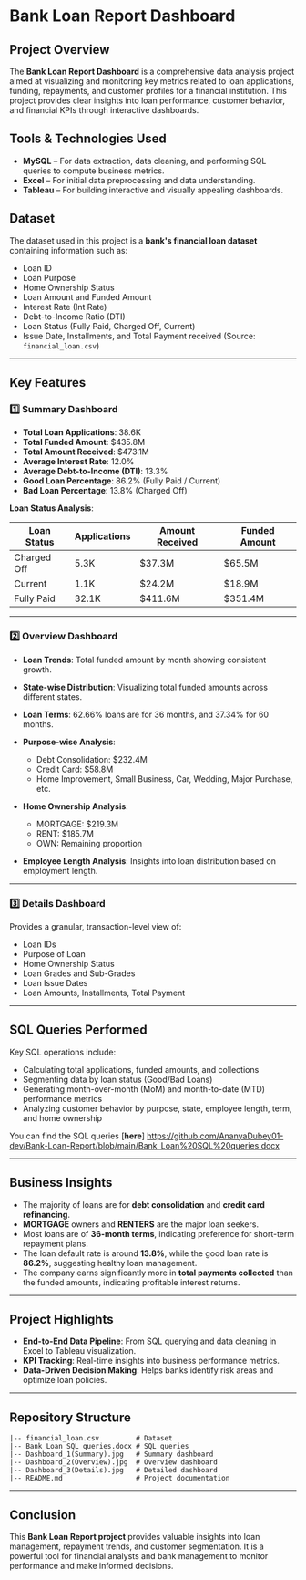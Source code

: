 # Bank Loan Report Dashboard

## Project Overview

The **Bank Loan Report Dashboard** is a comprehensive data analysis project aimed at visualizing and monitoring key metrics related to loan applications, funding, repayments, and customer profiles for a financial institution.
This project provides clear insights into loan performance, customer behavior, and financial KPIs through interactive dashboards.

## Tools & Technologies Used

* **MySQL** – For data extraction, data cleaning, and performing SQL queries to compute business metrics.
* **Excel** – For initial data preprocessing and data understanding.
* **Tableau** – For building interactive and visually appealing dashboards.

## Dataset

The dataset used in this project is a **bank's financial loan dataset** containing information such as:

* Loan ID
* Loan Purpose
* Home Ownership Status
* Loan Amount and Funded Amount
* Interest Rate (Int Rate)
* Debt-to-Income Ratio (DTI)
* Loan Status (Fully Paid, Charged Off, Current)
* Issue Date, Installments, and Total Payment received
  (Source: `financial_loan.csv`)

---

## Key Features

### 1️⃣ **Summary Dashboard**

* **Total Loan Applications**: 38.6K
* **Total Funded Amount**: \$435.8M
* **Total Amount Received**: \$473.1M
* **Average Interest Rate**: 12.0%
* **Average Debt-to-Income (DTI)**: 13.3%
* **Good Loan Percentage**: 86.2% (Fully Paid / Current)
* **Bad Loan Percentage**: 13.8% (Charged Off)

**Loan Status Analysis**:

| Loan Status | Applications | Amount Received | Funded Amount |
| ----------- | ------------ | --------------- | ------------- |
| Charged Off | 5.3K         | \$37.3M         | \$65.5M       |
| Current     | 1.1K         | \$24.2M         | \$18.9M       |
| Fully Paid  | 32.1K        | \$411.6M        | \$351.4M      |

---

### 2️⃣ **Overview Dashboard**

* **Loan Trends**: Total funded amount by month showing consistent growth.

* **State-wise Distribution**: Visualizing total funded amounts across different states.

* **Loan Terms**: 62.66% loans are for 36 months, and 37.34% for 60 months.

* **Purpose-wise Analysis**:

  * Debt Consolidation: \$232.4M
  * Credit Card: \$58.8M
  * Home Improvement, Small Business, Car, Wedding, Major Purchase, etc.

* **Home Ownership Analysis**:

  * MORTGAGE: \$219.3M
  * RENT: \$185.7M
  * OWN: Remaining proportion

* **Employee Length Analysis**: Insights into loan distribution based on employment length.

---

### 3️⃣ **Details Dashboard**

Provides a granular, transaction-level view of:

* Loan IDs
* Purpose of Loan
* Home Ownership Status
* Loan Grades and Sub-Grades
* Loan Issue Dates
* Loan Amounts, Installments, Total Payment

---

## SQL Queries Performed

Key SQL operations include:

* Calculating total applications, funded amounts, and collections
* Segmenting data by loan status (Good/Bad Loans)
* Generating month-over-month (MoM) and month-to-date (MTD) performance metrics
* Analyzing customer behavior by purpose, state, employee length, term, and home ownership

You can find the SQL queries [**here**] https://github.com/AnanyaDubey01-dev/Bank-Loan-Report/blob/main/Bank_Loan%20SQL%20queries.docx

---

## Business Insights

* The majority of loans are for **debt consolidation** and **credit card refinancing**.
* **MORTGAGE** owners and **RENTERS** are the major loan seekers.
* Most loans are of **36-month terms**, indicating preference for short-term repayment plans.
* The loan default rate is around **13.8%**, while the good loan rate is **86.2%**, suggesting healthy loan management.
* The company earns significantly more in **total payments collected** than the funded amounts, indicating profitable interest returns.

---

## Project Highlights

* **End-to-End Data Pipeline**: From SQL querying and data cleaning in Excel to Tableau visualization.
* **KPI Tracking**: Real-time insights into business performance metrics.
* **Data-Driven Decision Making**: Helps banks identify risk areas and optimize loan policies.

---

## Repository Structure

```
|-- financial_loan.csv         # Dataset
|-- Bank_Loan SQL queries.docx # SQL queries
|-- Dashboard_1(Summary).jpg   # Summary dashboard
|-- Dashboard_2(Overview).jpg  # Overview dashboard
|-- Dashboard_3(Details).jpg   # Detailed dashboard
|-- README.md                  # Project documentation
```

---

## Conclusion

This **Bank Loan Report project** provides valuable insights into loan management, repayment trends, and customer segmentation. It is a powerful tool for financial analysts and bank management to monitor performance and make informed decisions.
